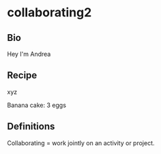 # collaborating2


## Bio

Hey I'm Andrea

## Recipe

xyz

Banana cake: 3 eggs

## Definitions

Collaborating = work jointly on an activity or project.